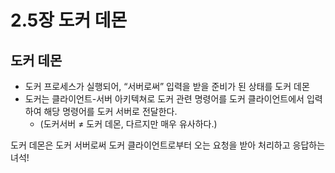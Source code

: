 # 2.5장 도커 데몬

## 도커 데몬

- 도커 프로세스가 실행되어, “서버로써” 입력을 받을 준비가 된 상태를 도커 데몬
- 도커는 클라이언트-서버 아키텍쳐로 도커 관련 명령어를 도커 클라이언트에서 입력하여 해당 명령어를 도커 서버로 전달한다.
    - (도커서버 ≠ 도커 데몬, 다르지만 매우 유사하다.)

도커 데몬은 도커 서버로써 도커 클라이언트로부터 오는 요청을 받아 처리하고 응답하는 녀석!